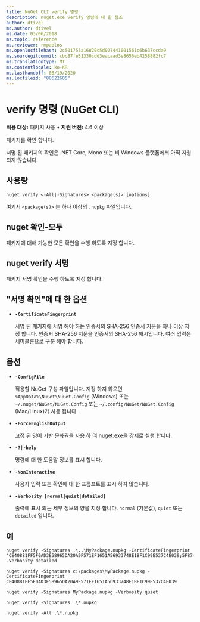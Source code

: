 ```yaml
---
title: NuGet CLI verify 명령
description: nuget.exe verify 명령에 대 한 참조
author: dtivel
ms.author: dtivel
ms.date: 03/06/2018
ms.topic: reference
ms.reviewer: rmpablos
ms.openlocfilehash: 2c501753a16820c5d027441001561c6b637ccda9
ms.sourcegitcommit: cbc87fe51330cdd3eacaad3e8656eb4258882fc7
ms.translationtype: MT
ms.contentlocale: ko-KR
ms.lasthandoff: 08/19/2020
ms.locfileid: "88622605"
---
```

# <a name="verify-command-nuget-cli"></a>verify 명령 (NuGet CLI)

**적용 대상:** 패키지 사용 &bullet; **지원 버전:** 4.6 이상

패키지를 확인 합니다.

서명 된 패키지의 확인은 .NET Core, Mono 또는 비 Windows 플랫폼에서 아직 지원 되지 않습니다.

## <a name="usage"></a>사용량

```cli
nuget verify <-All|-Signatures> <package(s)> [options]
```

여기서 `<package(s)>` 는 하나 이상의 `.nupkg` 파일입니다.

## <a name="nuget-verify--all"></a>nuget 확인-모두

패키지에 대해 가능한 모든 확인을 수행 하도록 지정 합니다.

## <a name="nuget-verify--signatures"></a>nuget verify 서명

패키지 서명 확인을 수행 하도록 지정 합니다.

## <a name="options-for-verify--signatures"></a>"서명 확인"에 대 한 옵션

- **`-CertificateFingerprint`**

  서명 된 패키지에 서명 해야 하는 인증서의 SHA-256 인증서 지문을 하나 이상 지정 합니다. 인증서 SHA-256 지문을 인증서의 SHA-256 해시입니다. 여러 입력은 세미콜론으로 구분 해야 합니다.

## <a name="options"></a>옵션

- **`-ConfigFile`**

  적용할 NuGet 구성 파일입니다. 지정 하지 않으면 `%AppData%\NuGet\NuGet.Config` (Windows) 또는 `~/.nuget/NuGet/NuGet.Config` 또는 `~/.config/NuGet/NuGet.Config` (Mac/Linux)가 사용 됩니다.

- **`-ForceEnglishOutput`**

  고정 된 영어 기반 문화권을 사용 하 여 nuget.exe을 강제로 실행 합니다.

- **`-?|-help`**

  명령에 대 한 도움말 정보를 표시 합니다.

- **`-NonInteractive`**

  사용자 입력 또는 확인에 대 한 프롬프트를 표시 하지 않습니다.

- **`-Verbosity [normal|quiet|detailed]`**

  출력에 표시 되는 세부 정보의 양을 지정 합니다. `normal` (기본값), `quiet` 또는 `detailed` 입니다.

## <a name="examples"></a>예

```cli
nuget verify -Signatures .\..\MyPackage.nupkg -CertificateFingerprint "CE40881FF5F0AD3E58965DA20A9F571EF1651A56933748E1BF1C99E537C4E039;5F874AAF47BCB268A19357364E7FBB09D6BF9E8A93E1229909AC5CAC865802E2" -Verbosity detailed

nuget verify -Signatures c:\packages\MyPackage.nupkg -CertificateFingerprint CE40881FF5F0AD3E58965DA20A9F571EF1651A56933748E1BF1C99E537C4E039

nuget verify -Signatures MyPackage.nupkg -Verbosity quiet

nuget verify -Signatures .\*.nupkg

nuget verify -All .\*.nupkg

```